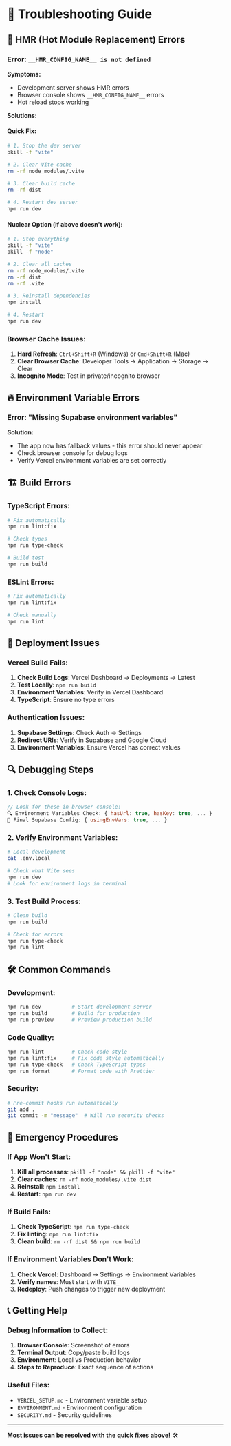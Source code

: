 # 🔧 Troubleshooting Guide

## 🚨 **HMR (Hot Module Replacement) Errors**

### **Error: `__HMR_CONFIG_NAME__ is not defined`**

**Symptoms:**
- Development server shows HMR errors
- Browser console shows `__HMR_CONFIG_NAME__` errors
- Hot reload stops working

**Solutions:**

#### **Quick Fix:**
```bash
# 1. Stop the dev server
pkill -f "vite"

# 2. Clear Vite cache
rm -rf node_modules/.vite

# 3. Clear build cache
rm -rf dist

# 4. Restart dev server
npm run dev
```

#### **Nuclear Option (if above doesn't work):**
```bash
# 1. Stop everything
pkill -f "vite"
pkill -f "node"

# 2. Clear all caches
rm -rf node_modules/.vite
rm -rf dist
rm -rf .vite

# 3. Reinstall dependencies
npm install

# 4. Restart
npm run dev
```

### **Browser Cache Issues:**
1. **Hard Refresh**: `Ctrl+Shift+R` (Windows) or `Cmd+Shift+R` (Mac)
2. **Clear Browser Cache**: Developer Tools → Application → Storage → Clear
3. **Incognito Mode**: Test in private/incognito browser

## 🔥 **Environment Variable Errors**

### **Error: "Missing Supabase environment variables"**

**Solution:**
- The app now has fallback values - this error should never appear
- Check browser console for debug logs
- Verify Vercel environment variables are set correctly

## 🏗️ **Build Errors**

### **TypeScript Errors:**
```bash
# Fix automatically
npm run lint:fix

# Check types
npm run type-check

# Build test
npm run build
```

### **ESLint Errors:**
```bash
# Fix automatically
npm run lint:fix

# Check manually
npm run lint
```

## 🚀 **Deployment Issues**

### **Vercel Build Fails:**
1. **Check Build Logs**: Vercel Dashboard → Deployments → Latest
2. **Test Locally**: `npm run build`
3. **Environment Variables**: Verify in Vercel Dashboard
4. **TypeScript**: Ensure no type errors

### **Authentication Issues:**
1. **Supabase Settings**: Check Auth → Settings
2. **Redirect URIs**: Verify in Supabase and Google Cloud
3. **Environment Variables**: Ensure Vercel has correct values

## 🔍 **Debugging Steps**

### **1. Check Console Logs:**
```javascript
// Look for these in browser console:
🔍 Environment Variables Check: { hasUrl: true, hasKey: true, ... }
🎯 Final Supabase Config: { usingEnvVars: true, ... }
```

### **2. Verify Environment Variables:**
```bash
# Local development
cat .env.local

# Check what Vite sees
npm run dev
# Look for environment logs in terminal
```

### **3. Test Build Process:**
```bash
# Clean build
npm run build

# Check for errors
npm run type-check
npm run lint
```

## 🛠️ **Common Commands**

### **Development:**
```bash
npm run dev          # Start development server
npm run build        # Build for production
npm run preview      # Preview production build
```

### **Code Quality:**
```bash
npm run lint         # Check code style
npm run lint:fix     # Fix code style automatically
npm run type-check   # Check TypeScript types
npm run format       # Format code with Prettier
```

### **Security:**
```bash
# Pre-commit hooks run automatically
git add .
git commit -m "message"  # Will run security checks
```

## 🚨 **Emergency Procedures**

### **If App Won't Start:**
1. **Kill all processes**: `pkill -f "node" && pkill -f "vite"`
2. **Clear caches**: `rm -rf node_modules/.vite dist`
3. **Reinstall**: `npm install`
4. **Restart**: `npm run dev`

### **If Build Fails:**
1. **Check TypeScript**: `npm run type-check`
2. **Fix linting**: `npm run lint:fix`
3. **Clean build**: `rm -rf dist && npm run build`

### **If Environment Variables Don't Work:**
1. **Check Vercel**: Dashboard → Settings → Environment Variables
2. **Verify names**: Must start with `VITE_`
3. **Redeploy**: Push changes to trigger new deployment

## 📞 **Getting Help**

### **Debug Information to Collect:**
1. **Browser Console**: Screenshot of errors
2. **Terminal Output**: Copy/paste build logs
3. **Environment**: Local vs Production behavior
4. **Steps to Reproduce**: Exact sequence of actions

### **Useful Files:**
- `VERCEL_SETUP.md` - Environment variable setup
- `ENVIRONMENT.md` - Environment configuration
- `SECURITY.md` - Security guidelines

---

**Most issues can be resolved with the quick fixes above!** 🛠️
